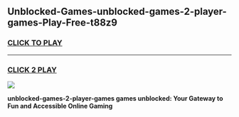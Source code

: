 
## Unblocked-Games-unblocked-games-2-player-games-Play-Free-t88z9
<h3>
<a href="https://premium76.site?title=unblocked-games-2-player-games&ref=17A">CLICK TO PLAY</a></h3>
<hr>

<h3>
<a href="https://premium76.site?title=unblocked-games-2-player-games&ref=17A">CLICK 2 PLAY</a>
  
</h3>

<a href="https://premium76.site?title=unblocked-games-2-player-games&ref=17A"><img src="https://clearcache.store/games.png"></a>


**unblocked-games-2-player-games games unblocked: Your Gateway to Fun and Accessible Online Gaming**
